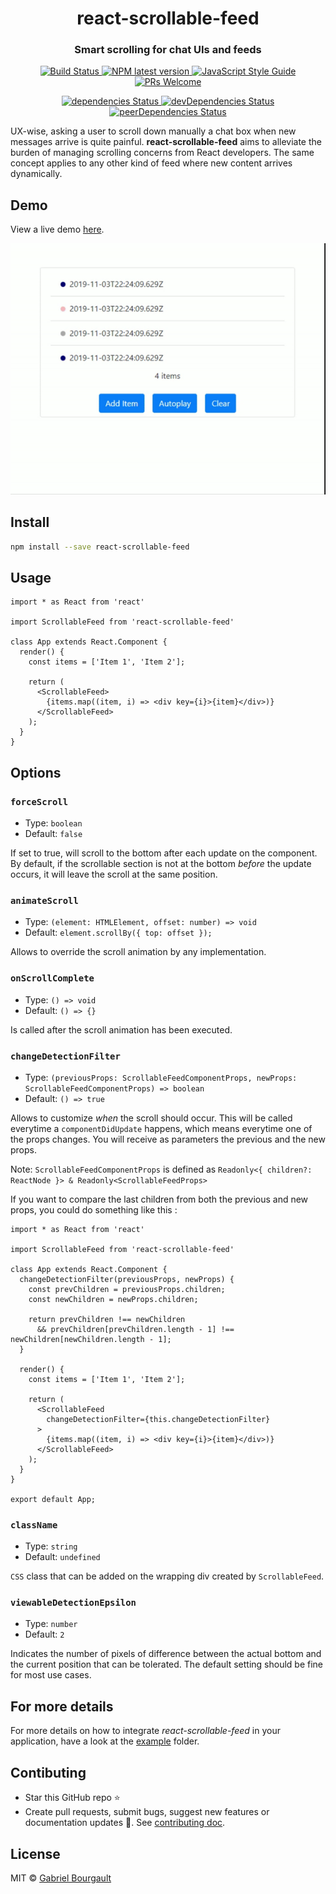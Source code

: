 <h1 align="center" style="border-bottom: none;">react-scrollable-feed</h1>
<h3 align="center">Smart scrolling for chat UIs and feeds</h3>
<p align="center">
  <a href="https://travis-ci.com/dizco/react-scrollable-feed">
    <img alt="Build Status" src="https://travis-ci.com/dizco/react-scrollable-feed.svg?branch=master">
  </a>
  <a href="https://www.npmjs.com/package/react-scrollable-feed">
    <img alt="NPM latest version" src="https://img.shields.io/npm/v/react-scrollable-feed/latest.svg">
  </a>
  <a href="https://standardjs.com">
    <img alt="JavaScript Style Guide" src="https://img.shields.io/badge/code_style-standard-brightgreen.svg">
  </a>
  <a href="http://makeapullrequest.com">
    <img alt="PRs Welcome" src="https://img.shields.io/badge/PRs-welcome-brightgreen.svg?style=flat-square">
  </a>
</p>
<p align="center">
  <a href="https://david-dm.org/dizco/react-scrollable-feed">
    <img alt="dependencies Status" src="https://david-dm.org/dizco/react-scrollable-feed/status.svg">
  </a>
  <a href="https://david-dm.org/dizco/react-scrollable-feed?type=dev">
    <img alt="devDependencies Status" src="https://david-dm.org/dizco/react-scrollable-feed/dev-status.svg">
  </a>
  <a href="https://david-dm.org/dizco/react-scrollable-feed?type=peer">
    <img alt="peerDependencies Status" src="https://david-dm.org/dizco/react-scrollable-feed/peer-status.svg">
  </a>
</p>

UX-wise, asking a user to scroll down manually a chat box when new messages arrive is quite painful. **react-scrollable-feed** aims to alleviate the burden of managing scrolling concerns from React developers. The same concept applies to any other kind of feed where new content arrives dynamically.

## Demo

View a live demo [here](https://dizco.github.io/react-scrollable-feed/).

![Live demo gif](docs/demo.gif)

## Install

```bash
npm install --save react-scrollable-feed
```

## Usage

```tsx
import * as React from 'react'

import ScrollableFeed from 'react-scrollable-feed'

class App extends React.Component {
  render() {
    const items = ['Item 1', 'Item 2'];

    return (
      <ScrollableFeed>
        {items.map((item, i) => <div key={i}>{item}</div>)}
      </ScrollableFeed>
    );
  }
}
```

## Options

### `forceScroll`

- Type: `boolean`
- Default: `false`

If set to true, will scroll to the bottom after each update on the component. By default, if the scrollable section is not at the bottom _before_ the update occurs, it will leave the scroll at the same position.

### `animateScroll`

- Type: `(element: HTMLElement, offset: number) => void`
- Default: `element.scrollBy({ top: offset });`

Allows to override the scroll animation by any implementation.

### `onScrollComplete`

- Type: `() => void`
- Default: `() => {}`

Is called after the scroll animation has been executed.

### `changeDetectionFilter`

- Type: `(previousProps: ScrollableFeedComponentProps, newProps: ScrollableFeedComponentProps) => boolean`
- Default: `() => true`

Allows to customize _when_ the scroll should occur. This will be called everytime a `componentDidUpdate` happens, which means everytime one of the props changes. You will receive as parameters the previous and the new props.

Note: `ScrollableFeedComponentProps` is defined as `Readonly<{ children?: ReactNode }> & Readonly<ScrollableFeedProps>`

If you want to compare the last children from both the previous and new props, you could do something like this :

```tsx
import * as React from 'react'

import ScrollableFeed from 'react-scrollable-feed'

class App extends React.Component {
  changeDetectionFilter(previousProps, newProps) {
    const prevChildren = previousProps.children;
    const newChildren = newProps.children;

    return prevChildren !== newChildren
      && prevChildren[prevChildren.length - 1] !== newChildren[newChildren.length - 1];
  }

  render() {
    const items = ['Item 1', 'Item 2'];

    return (
      <ScrollableFeed
        changeDetectionFilter={this.changeDetectionFilter}
      >
        {items.map((item, i) => <div key={i}>{item}</div>)}
      </ScrollableFeed>
    );
  }
}

export default App;
```

### `className`

- Type: `string`
- Default: `undefined`

`CSS` class that can be added on the wrapping div created by `ScrollableFeed`. 

### `viewableDetectionEpsilon`

- Type: `number`
- Default: `2`

Indicates the number of pixels of difference between the actual bottom and the current position that can be tolerated. The default setting should be fine for most use cases.

## For more details

For more details on how to integrate _react-scrollable-feed_ in your application, have a look at the [example](example) folder.

## Contibuting
- Star this GitHub repo :star:
- Create pull requests, submit bugs, suggest new features or documentation updates :wrench:. See [contributing doc](CONTRIBUTING.md).

## License

MIT © [Gabriel Bourgault](https://github.com/dizco)
